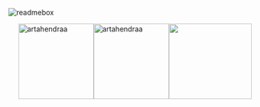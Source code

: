 ![readmebox](https://github.com/ArtaHendraa/ArtaHendraa/assets/114238949/fbac4d6c-82b2-449f-9322-2c6844aee3cc)
<div style="display: flex; justify-content: center;">
  <img align="center" height="150" src="https://github-readme-stats.vercel.app/api/top-langs?username=artahendraa&show_icons=true&locale=en&layout=compact&hide=css,html" alt="artahendraa" />
  <img align="center" height="150" src="https://github-readme-streak-stats.herokuapp.com/?user=artahendraa&" alt="artahendraa" />
  <img align="center" height="150" width="165" src="https://media0.giphy.com/media/v1.Y2lkPTc5MGI3NjExNmh3cm8zbnAxdGh2NGRxcWp3Y3p3ZDZ5N3A0YmQ4M2VlYm1heTRjcSZlcD12MV9pbnRlcm5hbF9naWZfYnlfaWQmY3Q9Zw/kz6cm1kKle2MYkHtJF/giphy.gif" width="300" align="center">
</div>



